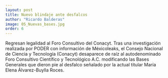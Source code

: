 ```yaml
---
layout: post
title: Nuevo blindaje ante desfalcos
author: "Ricardo Balderas"
image: 05_Nuevas_bases.jpg
order: 6
---
```

Regresan legalidad al Foro Consultivo del Conacyt. Tras una investigación realizada por PODER con información de Méxicoleaks, el Consejo Nacional de Ciencia y Tecnología (Conacyt) desaparece de raíz al autodenominado Foro Consultivo Científico y Tecnológico A.C. modificando las Bases Generales que dieron pie al desfalco señalado por la actual titular María Elena Álvarez-Buylla Roces.

